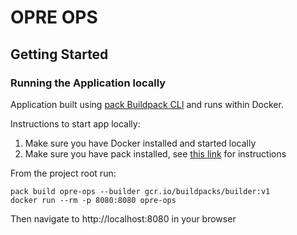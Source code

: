 # OPRE OPS

## Getting Started
### Running the Application locally

Application built using [pack Buildpack CLI](https://github.com/buildpacks/pack) and runs within Docker.

Instructions to start app locally:

1. Make sure you have Docker installed and started locally
2. Make sure you have pack installed, see [this link](https://buildpacks.io/docs/tools/pack/) for instructions

From the project root run:
```
pack build opre-ops --builder gcr.io/buildpacks/builder:v1
docker run --rm -p 8080:8080 opre-ops
```

Then navigate to http://localhost:8080 in your browser
